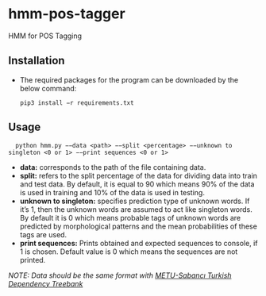 # hmm-pos-tagger

HMM for POS Tagging


## Installation

* The required packages for the program can be downloaded by the below command:

      pip3 install −r requirements.txt
    
## Usage

      python hmm.py −−data <path> −−split <percentage> −−unknown to singleton <0 or 1> −−print sequences <0 or 1>
  
 * **data:** corresponds to the path of the file containing data.
 * **split:** refers to the split percentage of the data for dividing data into train and test data. By default, it is equal to 90 which means 90% of the data is used in training and 10% of the data is used in testing.
 * **unknown to singleton:** specifies prediction type of unknown words. If it’s 1, then the unknown words are assumed to act like singleton words. By default it is 0 which means probable tags of unknown words are predicted by morphological patterns and the mean probabilities of these tags are used.
* **print sequences:** Prints obtained and expected sequences to console, if 1 is chosen. Default value is 0 which means the sequences are not printed.

*NOTE: Data should be the same format with [METU-Sabancı Turkish Dependency Treebank](https://web.itu.edu.tr/gulsenc/treebanks.html)*
